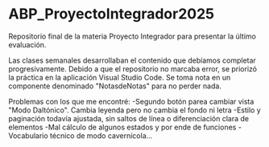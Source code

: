 # ABP_ProyectoIntegrador2025
Repositorio final de la materia Proyecto Integrador para presentar la último evaluación.

Las clases semanales desarrollaban el contenido que debíamos completar progresivamente. Debido a que el repositorio no marcaba error, se priorizó la práctica en la aplicación Visual Studio Code.
Se toma nota en un componente denominado "NotasdeNotas" para no perder nada.

Problemas con los que me encontré:
-Segundo botón parea cambiar vista "Modo Daltónico". Cambia leyenda pero no cambia el fondo ni letra
-Estilo y paginación todavía ajustada, sin saltos de línea o diferenciación clara de elementos
-Mal cálculo de algunos estados y por ende de funciones
-Vocabulario técnico de modo cavernícola...

